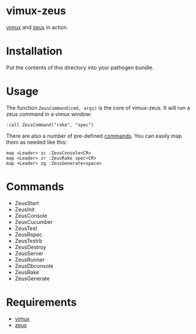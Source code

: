vimux-zeus
==========

[vimux](https://github.com/benmills/vimux) and
[zeus](https://github.com/burke/zeus) in action.

Installation
============

Put the contents of this directory into your pathogen bundle.

Usage
=====

The function `ZeusCommand(cmd, args)` is the core of vimux-zeus. It will
run a zeus command in a vimux window:

    :call ZeusCommand("rake", "spec")

There are also a number of pre-defined [commands](#commands). You can easily map
them as needed like this:

    map <Leader> zc :ZeusConsole<CR>
    map <Leader> zr :ZeusRake spec<CR>
    map <Leader> zg :ZeusGenerate<space>

Commands
========

* ZeusStart
* ZeusInit
* ZeusConsole
* ZeusCucumber
* ZeusTest
* ZeusRspec
* ZeusTestrb
* ZeusDestroy
* ZeusServer
* ZeusRunner
* ZeusDbconsole
* ZeusRake
* ZeusGenerate

Requirements
============

* [vimux](https://github.com/benmills/vimux)
* [zeus](https://github.com/burke/zeus)
